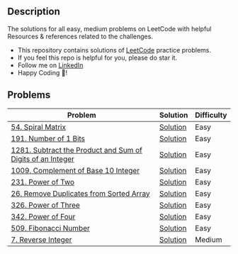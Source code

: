 ## Description
The solutions for all easy, medium problems on LeetCode with helpful Resources & references related to the challenges.

- This repository contains solutions of [LeetCode](https://leetcode.com) practice problems.
- If you feel this repo is helpful for you, please do star it.
- Follow me on [LinkedIn](https://www.linkedin.com/in/priyank-goswami-711495247)
- Happy Coding 🥳!


## Problems
| Problem | Solution | Difficulty |
|--|--|--|
| [54. Spiral Matrix](https://leetcode.com/problems/spiral-matrix/) | [Solution](https://github.com/CodeWithPriyank/leetcode_solutions/blob/main/C%2B%2B/54.%20Spiral%20Matrix.cpp) | Easy |
| [191. Number of 1 Bits](https://leetcode.com/problems/number-of-1-bits/description/) | [Solution](https://github.com/CodeWithPriyank/leetcode_solutions/blob/main/C%2B%2B/191.%20Number%20of%201%20Bits.cpp) | Easy |
| [1281. Subtract the Product and Sum of Digits of an Integer](https://leetcode.com/problems/subtract-the-product-and-sum-of-digits-of-an-integer/) | [Solution](https://github.com/CodeWithPriyank/leetcode_solutions/blob/main/C%2B%2B/1281.%20Subtract%20the%20Product%20and%20Sum%20of%20Digits%20of%20an%20Integer.cpp) | Easy |
| [1009. Complement of Base 10 Integer](https://leetcode.com/problems/complement-of-base-10-integer/description/) | [Solution](https://github.com/CodeWithPriyank/leetcode_solutions/blob/main/C%2B%2B/1009.%20Complement%20of%20Base%2010%20Integer.cpp) | Easy |
| [231. Power of Two](https://leetcode.com/problems/power-of-two/) | [Solution](https://github.com/CodeWithPriyank/leetcode_solutions/blob/main/C%2B%2B/231.%20Power%20of%20Two.cpp) | Easy |
| [26. Remove Duplicates from Sorted Array](https://leetcode.com/problems/remove-duplicates-from-sorted-array/description/) | [Solution](https://github.com/CodeWithPriyank/leetcode_solutions/blob/main/C%2B%2B/26.%20Remove%20Duplicates%20from%20Sorted%20Array.cpp) | Easy |
| [326. Power of Three](https://leetcode.com/problems/power-of-three/description/) | [Solution](https://github.com/CodeWithPriyank/leetcode_solutions/blob/main/C%2B%2B/326.%20Power%20of%20Three.cpp) | Easy |
| [342. Power of Four](https://leetcode.com/problems/power-of-four/description/) | [Solution](https://github.com/CodeWithPriyank/leetcode_solutions/blob/main/C%2B%2B/342.%20Power%20of%20Four.cpp) | Easy |
| [509. Fibonacci Number](https://leetcode.com/problems/fibonacci-number/description/) | [Solution](https://github.com/CodeWithPriyank/leetcode_solutions/blob/main/C%2B%2B/509.%20Fibonacci%20Number.cpp) | Easy |
| [7. Reverse Integer](https://leetcode.com/problems/reverse-integer/description/) | [Solution](https://github.com/CodeWithPriyank/leetcode_solutions/blob/main/C%2B%2B/7.%20Reverse%20Integer.cpp) | Medium |



